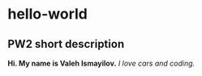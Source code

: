 # hello-world
## PW2 short description 
**Hi. My name is Valeh Ismayilov.** _I love cars and coding._
